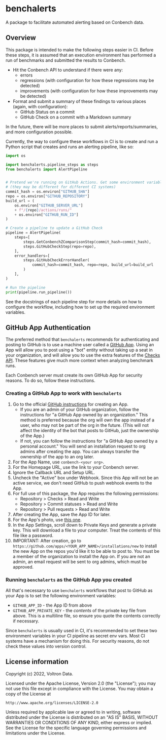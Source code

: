 # benchalerts

A package to facilitate automated alerting based on Conbench data.

## Overview

This package is intended to make the following steps easier in CI. Before these steps,
it is assumed that an execution environment has performed a run of benchmarks and
submitted the results to Conbench.

- Hit the Conbench API to understand if there were any:
    - errors
    - regressions (with configuration for how these regressions may be detected)
    - improvements (with configuration for how these improvements may be detected)
- Format and submit a summary of these findings to various places (again, with
  configuration):
    - GitHub Status on a commit
    - GitHub Check on a commit with a Markdown summary

In the future, there will be more places to submit alerts/reports/summaries, and more
configuration possible.

Currently, the way to configure these workflows in CI is to create and run a Python
script that creates and runs an alerting pipeline, like so:

```python
import os

import benchalerts.pipeline_steps as steps
from benchalerts import AlertPipeline


# Pretend we're running on GitHub Actions. Get some environment variables.
# (they may be different for different CI systems)
commit_hash = os.environ["GITHUB_SHA"]
repo = os.environ["GITHUB_REPOSITORY"]
build_url = (
    os.environ["GITHUB_SERVER_URL"]
    + f"/{repo}/actions/runs/"
    + os.environ["GITHUB_RUN_ID"]
)

# Create a pipeline to update a GitHub Check
pipeline = AlertPipeline(
    steps=[
        steps.GetConbenchZComparisonStep(commit_hash=commit_hash),
        steps.GitHubCheckStep(repo=repo),
    ],
    error_handlers=[
        steps.GitHubCheckErrorHandler(
            commit_hash=commit_hash, repo=repo, build_url=build_url
        )
    ],
)

# Run the pipeline
print(pipeline.run_pipeline())
```

See the docstrings of each pipeline step for more details on how to configure the
workflow, including how to set up the required environment variables.

## GitHub App Authentication

The preferred method that `benchalerts` recommends for authenticating and posting to
GitHub is to use a machine user called a [GitHub
App](https://docs.github.com/en/developers/apps/getting-started-with-apps/about-apps).
Using an App will allow you to post using a "bot" entity without taking up a seat in
your organization, and will allow you to use the extra features of the [Checks
API](https://docs.github.com/en/rest/guides/getting-started-with-the-checks-api). These
features give much more context when analyzing benchmark runs.

Each Conbench server must create its own GitHub App for security reasons. To do so,
follow these instructions.

### Creating a GitHub App to work with `benchalerts`

1. Go to the official [GitHub
    instructions](https://docs.github.com/en/developers/apps/building-github-apps/creating-a-github-app)
    for creating an App.
    - If you are an admin of your GitHub organization, follow the instructions for "a
        GitHub App owned by an organization." This method is preferred because the org
        will own the app instead of a user, who may not be part of the org in the
        future. (This will not affect the identity of the bot that posts to GitHub, just
        the ownership of the App.)
    - If not, you can follow the instructions for "a GitHub App owned by a personal
        account." You will send an installation request to org admins after creating the
        app. You can always transfer the ownership of the app to an org later.
1. For the App Name, use `conbench-<your org>`.
1. For the Homepage URL, use the link to your Conbench server.
1. Ignore the Callback URL and Setup URL.
1. Uncheck the "Active" box under Webhook. Since this App will not be an active service,
    we don't need GitHub to push webhook events to the App.
1. For full use of this package, the App requires the following permissions:
    - Repository > Checks > Read and Write
    - Repository > Commit statuses > Read and Write
    - Repository > Pull requests > Read and Write
1. After creating the App, save the App ID for later.
1. For the App's photo, use [this
   one](https://avatars.githubusercontent.com/u/61704591).
1. In the App Settings, scroll down to Private Keys and generate a private key. This
    will download a file to your computer. Treat the contents of this file like a
    password.
1. IMPORTANT: After creation, go to
    `https://github.com/apps/<YOUR_APP_NAME>/installations/new` to install the new App
    on the repos you'd like it to be able to post to. You must be a member of the
    organization to install the App on. If you are not an admin, an email request will
    be sent to org admins, which must be approved.

### Running `benchalerts` as the GitHub App you created

All that's necessary to use `benchalerts` workflows that post to GitHub as your App is
to set the following environment variables:

- `GITHUB_APP_ID` - the App ID from above
- `GITHUB_APP_PRIVATE_KEY` - the _contents_ of the private key file from above. This is
    a multiline file, so ensure you quote the contents correctly if necessary.

Since `benchalerts` is usually used in CI, it's recommended to set these two environment
variables in your CI pipeline as secret env vars. Most CI systems have a mechanism for
doing this. For security reasons, do not check these values into version control.

## License information

Copyright (c) 2022, Voltron Data.

Licensed under the Apache License, Version 2.0 (the "License"); you may not use this
file except in compliance with the License. You may obtain a copy of the License at

    http://www.apache.org/licenses/LICENSE-2.0

Unless required by applicable law or agreed to in writing, software distributed under
the License is distributed on an "AS IS" BASIS, WITHOUT WARRANTIES OR CONDITIONS OF ANY
KIND, either express or implied. See the License for the specific language governing
permissions and limitations under the License.
